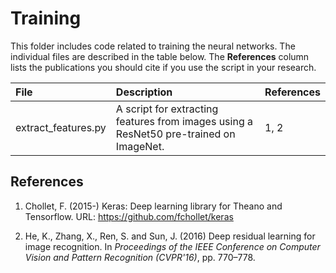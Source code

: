 # Training

This folder includes code related to training the neural networks. The individual files are described in the table below. The **References** column lists the publications you should cite if you use the script in your research.

| File | Description | References|
|:---|:---|:---|
|extract_features.py|A script for extracting features from images using a ResNet50 pre-trained on ImageNet.|1, 2|

## References

1. Chollet, F. (2015-) Keras: Deep learning library for Theano and Tensorflow. URL: https://github.com/fchollet/keras

2. He, K., Zhang, X., Ren, S. and Sun, J. (2016) Deep residual learning for image recognition. In *Proceedings of the IEEE Conference on Computer Vision and Pattern Recognition (CVPR'16)*, pp. 770–778.
